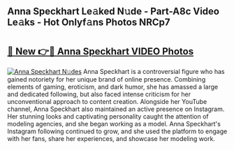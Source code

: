## Anna Speckhart Le𝚊ked N𝚞de - Part-A8c Video Le𝚊ks - Hot Onlyf𝚊ns Photos NRCp7

# <h2><a href="http://ab29567.deff.icu/?id=Anna+Speckhart">🔗 New 👉🔴 Anna Speckhart VIDEO Photos</a></h2>

[![Anna Speckhart N𝚞des](https://i.imgur.com/rIISA9y.gif)](http://ab29567.deff.icu/?id=Anna+Speckhart)
Anna Speckhart is a controversial figure who has gained notoriety for her unique brand of online presence. Combining elements of gaming, eroticism, and dark humor, she has amassed a large and dedicated following, but also faced intense criticism for her unconventional approach to content creation. Alongside her YouTube channel, Anna Speckhart also maintained an active presence on Instagram. Her stunning looks and captivating personality caught the attention of modeling agencies, and she began working as a model. Anna Speckhart's Instagram following continued to grow, and she used the platform to engage with her fans, share her experiences, and showcase her modeling work.
